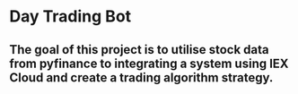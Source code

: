 # Day Trading Bot

## The goal of this project is to utilise stock data from pyfinance to integrating a system using IEX Cloud and create a trading algorithm strategy. 

### 
